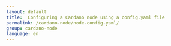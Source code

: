 ```yaml
---
layout: default
title:  Configuring a Cardano node using a config.yaml file
permalink: /cardano-node/node-config-yaml/
group: cardano-node
language: en
---
```


